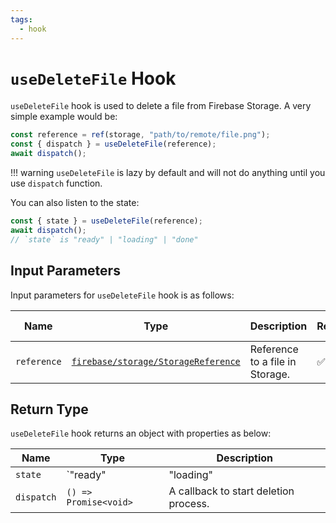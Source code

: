 ```yaml
---
tags:
  - hook
---
```


# `useDeleteFile` Hook

`useDeleteFile` hook is used to delete a file from Firebase Storage. A very simple example would be:

```typescript
const reference = ref(storage, "path/to/remote/file.png");
const { dispatch } = useDeleteFile(reference);
await dispatch();
```

!!! warning
    `useDeleteFile` is lazy by default and will not do anything until you use `dispatch` function.

You can also listen to the state:

```typescript
const { state } = useDeleteFile(reference);
await dispatch();
// `state` is "ready" | "loading" | "done"
```

## Input Parameters

Input parameters for `useDeleteFile` hook is as follows:

| Name | Type | Description | Required | Default Value |
|---|---|---|---|---|
| `reference` | [`firebase/storage/StorageReference`][StorageReferenceRefDoc] | Reference to a file in Storage. | ✅ | - |

## Return Type

`useDeleteFile` hook returns an object with properties as below:

| Name | Type | Description |
|---|---|---|
| `state` | `"ready" | "loading" | "done"` | The state of the deletion process. |
| `dispatch` | `() => Promise<void>` | A callback to start deletion process. |

[StorageReferenceRefDoc]: https://firebase.google.com/docs/reference/js/storage.storagereference